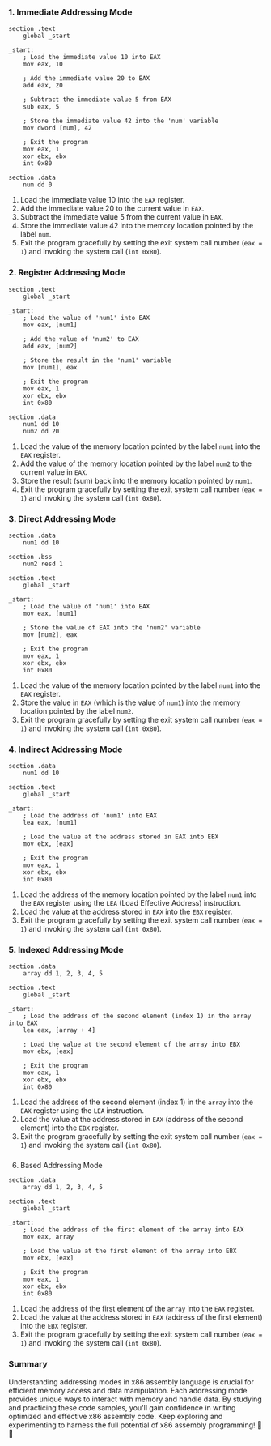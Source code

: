 ### 1. Immediate Addressing Mode

```assembly
section .text
    global _start

_start:
    ; Load the immediate value 10 into EAX
    mov eax, 10

    ; Add the immediate value 20 to EAX
    add eax, 20

    ; Subtract the immediate value 5 from EAX
    sub eax, 5

    ; Store the immediate value 42 into the 'num' variable
    mov dword [num], 42

    ; Exit the program
    mov eax, 1
    xor ebx, ebx
    int 0x80

section .data
    num dd 0
```

1. Load the immediate value 10 into the `EAX` register.
2. Add the immediate value 20 to the current value in `EAX`.
3. Subtract the immediate value 5 from the current value in `EAX`.
4. Store the immediate value 42 into the memory location pointed by the label `num`.
5. Exit the program gracefully by setting the exit system call number (`eax = 1`) and invoking the system call (`int 0x80`).

### 2. Register Addressing Mode

```assembly
section .text
    global _start

_start:
    ; Load the value of 'num1' into EAX
    mov eax, [num1]

    ; Add the value of 'num2' to EAX
    add eax, [num2]

    ; Store the result in the 'num1' variable
    mov [num1], eax

    ; Exit the program
    mov eax, 1
    xor ebx, ebx
    int 0x80

section .data
    num1 dd 10
    num2 dd 20
```

1. Load the value of the memory location pointed by the label `num1` into the `EAX` register.
2. Add the value of the memory location pointed by the label `num2` to the current value in `EAX`.
3. Store the result (sum) back into the memory location pointed by `num1`.
4. Exit the program gracefully by setting the exit system call number (`eax = 1`) and invoking the system call (`int 0x80`).

### 3. Direct Addressing Mode

```assembly
section .data
    num1 dd 10

section .bss
    num2 resd 1

section .text
    global _start

_start:
    ; Load the value of 'num1' into EAX
    mov eax, [num1]

    ; Store the value of EAX into the 'num2' variable
    mov [num2], eax

    ; Exit the program
    mov eax, 1
    xor ebx, ebx
    int 0x80
```

1. Load the value of the memory location pointed by the label `num1` into the `EAX` register.
2. Store the value in `EAX` (which is the value of `num1`) into the memory location pointed by the label `num2`.
3. Exit the program gracefully by setting the exit system call number (`eax = 1`) and invoking the system call (`int 0x80`).

### 4. Indirect Addressing Mode

```assembly
section .data
    num1 dd 10

section .text
    global _start

_start:
    ; Load the address of 'num1' into EAX
    lea eax, [num1]

    ; Load the value at the address stored in EAX into EBX
    mov ebx, [eax]

    ; Exit the program
    mov eax, 1
    xor ebx, ebx
    int 0x80
```

1. Load the address of the memory location pointed by the label `num1` into the `EAX` register using the `LEA` (Load Effective Address) instruction.
2. Load the value at the address stored in `EAX` into the `EBX` register.
3. Exit the program gracefully by setting the exit system call number (`eax = 1`) and invoking the system call (`int 0x80`).

### 5. Indexed Addressing Mode

```assembly
section .data
    array dd 1, 2, 3, 4, 5

section .text
    global _start

_start:
    ; Load the address of the second element (index 1) in the array into EAX
    lea eax, [array + 4]

    ; Load the value at the second element of the array into EBX
    mov ebx, [eax]

    ; Exit the program
    mov eax, 1
    xor ebx, ebx
    int 0x80
```

1. Load the address of the second element (index 1) in the `array` into the `EAX` register using the `LEA` instruction.
2. Load the value at the address stored in `EAX` (address of the second element) into the `EBX` register.
3. Exit the program gracefully by setting the exit system call number (`eax = 1`) and invoking the system call (`int 0x80`).

### 

6. Based Addressing Mode

```assembly
section .data
    array dd 1, 2, 3, 4, 5

section .text
    global _start

_start:
    ; Load the address of the first element of the array into EAX
    mov eax, array

    ; Load the value at the first element of the array into EBX
    mov ebx, [eax]

    ; Exit the program
    mov eax, 1
    xor ebx, ebx
    int 0x80
```

1. Load the address of the first element of the `array` into the `EAX` register.
2. Load the value at the address stored in `EAX` (address of the first element) into the `EBX` register.
3. Exit the program gracefully by setting the exit system call number (`eax = 1`) and invoking the system call (`int 0x80`).

### Summary

Understanding addressing modes in x86 assembly language is crucial for efficient memory access and data manipulation. Each addressing mode provides unique ways to interact with memory and handle data. By studying and practicing these code samples, you'll gain confidence in writing optimized and effective x86 assembly code. Keep exploring and experimenting to harness the full potential of x86 assembly programming! 🚀🧠
